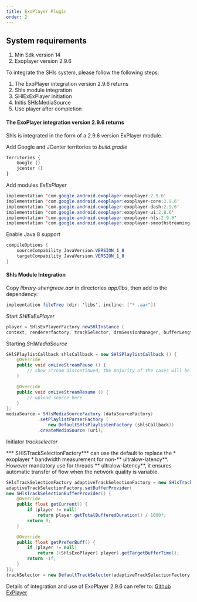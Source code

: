 ```yaml
---
title: ExoPlayer Plugin
order: 2
---
```


## System requirements

1. Min Sdk version 14
2. Exoplayer version 2.9.6

To integrate the SHls system, please follow the following steps:
1. The ExoPlayer integration version 2.9.6 returns
2. Shls module integration
3. SHlExExPlayer initiation
4. Initis SHlsMediaSource
5. Use player after completion

#### The ExoPlayer integration version 2.9.6 returns

Shls is integrated in the form of a 2.9.6 version ExPlayer module.

Add Google and JCenter territories to *build.gradle*

```xml
Territories {
    Google ()
    jcenter ()
}
```

Add modules *ExExPlayer*

```java
implementation 'com.google.android.exoplayer:exoplayer:2.9.6'
implementation 'com.google.android.exoplayer:exoplayer-core:2.9.6'
implementation 'com.google.android.exoplayer:exoplayer-dash:2.9.6'
implementation 'com.google.android.exoplayer:exoplayer-ui:2.9.6'
implementation 'com.google.android.exoplayer:exoplayer-hls:2.9.6'
implementation 'com.google.android.exoplayer:exoplayer-smoothstreaming:2.9.6'
```

Enable Java 8 support

```java
compileOptions {
    sourceCompability JavaVersion.VERSION_1_8
    targetCompability JavaVersion.VERSION_1_8
}
```

#### Shls Module Integration

Copy *library-shengreae.aar* in directories *app/libs*, then add to the dependency:

```java
impleentation fileTree (dir: 'libs', incline: ["* .aar"])
```

Start *SHlExExPlayer*

```java
player = SHlsExPlayerFactory.newSHlInstance (
context, rendererfactory, trackSelector, drmSessionManager, bufferLength);
```

Starting *SHlMediaSource*

```java
SHlSPlaylistCallback shlsCallback = new SHlSPlaylistCallback () {
    @Override
    public void onLiveStreamPause () {
        // show stream discontinued, the majority of the cases will be sent before the player transfers a
    }

    @Override
    public void onLiveStreamResume () {
        // upload source here
    }
};
mediaSource = SHlsMediaSourceFactory (dataSourceFactory)
            .setPlaylistParserFactory (
                new DefaultSHlsPlaylistenFactory (shlsCallback))
            .createMediaSource (uri);
```

Initiator *trackselector*

<!-- import Alert from '@site/src/components/Alert'; -->

<!-- <Alert type="warning"> -->

*** SHlSTrackSelectionFactory*** can use the default to replace the * exoplayer * bandwidth measurement for non-** ultralow-latency**. However mandatory use for threads ** ultralow-latency**, it ensures automatic transfer of flow when the network quality is variable.

<!-- </Alert> -->

``` java
SHlsTrackSelectionFactory adaptiveTrackSelectionFactory = new SHlsTrackSelectionFactory(1900);
adaptiveTrackSelectionFactory.setBufferProvider(
new SHlsTrackSelectionBufferProvider() {
    @Override
    public float getCurrent() {
        if (player != null)
            return player.getTotalBufferedDuration() / 1000f;
        return 0;
    }

    @Override
    public float getPreferBuff() {
        if (player != null)
            return ((SHlsExoPlayer) player).getTargetBufferTime();
        return -1f;
    }
});
trackSelector = new DefaultTrackSelector(adaptiveTrackSelectionFactory);
```

Details of integration and use of ExoPlayer 2.9.6 can refer to: [Github ExPlayer](https://github.com/google/ExoPlayer)